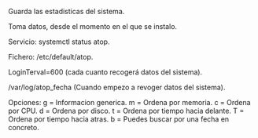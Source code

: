 Guarda las estadisticas del sistema.

Toma datos, desde el momento en el que se instalo.

Servicio: systemctl status atop.

Fichero: /etc/default/atop.

LoginTerval=600 (cada cuanto recogerá datos del sistema).

/var/log/atop_fecha (Cuando empezo a revoger datos del sistema).

Opciones: 
g = Informacion generica.
m = Ordena por memoria.
c = Ordena por CPU.
d = Ordena por disco.
t = Ordena por tiempo hacia delante.
T = Ordena por tiempo hacia atras.
b = Puedes buscar por una fecha en concreto.
